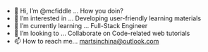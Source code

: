 - 👋 Hi, I’m @mcfiddle ...
       How you doin?
- 👀 I’m interested in ...
       Developing user-friendly learning materials
- 🌱 I’m currently learning ...
       Full-Stack Engineer
- 💞️ I’m looking to ... 
       Collaborate on Code-related web tutorials
- 📫 How to reach me...
       martsinchina@outlook.com 

<!---
mcfiddle/mcfiddle is a ✨ special ✨ repository because its `README.md` (this file) appears on your GitHub profile.
You can click the Preview link to take a look at your changes.
--->
